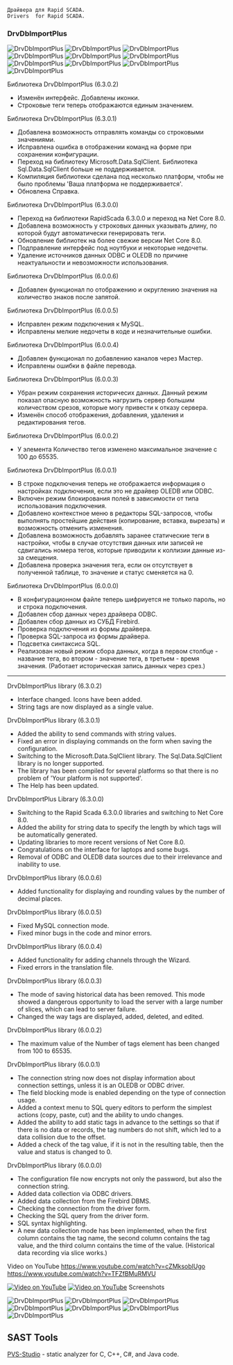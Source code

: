 	Драйвера для Rapid SCADA.
	Drivers  for Rapid SCADA.


	
### DrvDbImportPlus
![DrvDbImportPlus](https://img.shields.io/github/downloads/JurasskPark/RapidScada_v6/DrvDbImportPlus_v6.3.0.2/total)
![DrvDbImportPlus](https://img.shields.io/github/downloads/JurasskPark/RapidScada_v6/DrvDbImportPlus_v6.3.0.1/total)
![DrvDbImportPlus](https://img.shields.io/github/downloads/JurasskPark/RapidScada_v6/DrvDbImportPlus_v6.3.0.0/total)
![DrvDbImportPlus](https://img.shields.io/github/downloads/JurasskPark/RapidScada_v6/DrvDbImportPlus_v6.0.0.6/total)
![DrvDbImportPlus](https://img.shields.io/github/downloads/JurasskPark/RapidScada_v6/DrvDbImportPlus_v6.0.0.5/total)
![DrvDbImportPlus](https://img.shields.io/github/downloads/JurasskPark/RapidScada_v6/DrvDbImportPlus_v6.0.0.4/total)
![DrvDbImportPlus](https://img.shields.io/github/downloads/JurasskPark/RapidScada_v6/DrvDbImportPlus_v6.0.0.3/total)
![DrvDbImportPlus](https://img.shields.io/github/downloads/JurasskPark/RapidScada_v6/DrvDbImportPlus_v6.0.0.2/total)
![DrvDbImportPlus](https://img.shields.io/github/downloads/JurasskPark/RapidScada_v6/DrvDbImportPlus_v6.0.0.1/total)
![DrvDbImportPlus](https://img.shields.io/github/downloads/JurasskPark/RapidScada_v6/DrvDbImportPlus_v6.0.0.0/total)

Библиотека DrvDbImportPlus (6.3.0.2)
- Изменён интерфейс. Добавлены иконки.
- Строковые теги теперь отображаются единым значением.

Библиотека DrvDbImportPlus (6.3.0.1)
- Добавлена возможность отправлять команды со строковыми значениями.
- Исправлена ошибка в отображении команд на форме при сохранении конфигурации.
- Переход на библиотеку Microsoft.Data.SqlClient. Библиотека Sql.Data.SqlClient больше не поддерживается.
- Компиляция библиотеки сделана под несколько платформ, чтобы не было проблемы 'Ваша платформа не поддерживается'.
- Обновлена Справка.

Библиотека DrvDbImportPlus (6.3.0.0)
- Переход на библиотеки RapidScada 6.3.0.0 и переход на Net Core 8.0.
- Добавлена возможность у строковых данных указывать длину, по которой будут автоматически генерировать теги.
- Обновление библиотек на более свежие версии Net Core 8.0.
- Подправление интерфейс под ноутбуки и некоторые недочеты.
- Удаление источников данных ODBC и OLEDB по причине неактуальности и невозможности использования.

Библиотека DrvDbImportPlus (6.0.0.6)
- Добавлен функционал по отображению и округлению значения на количество знаков после запятой.

Библиотека DrvDbImportPlus (6.0.0.5)
- Исправлен режим подключения к MySQL.
- Исправлены мелкие недочеты в коде и незначительные ошибки.
                    
Библиотека DrvDbImportPlus (6.0.0.4)
- Добавлен функционал по добавлению каналов через Мастер.
- Исправлены ошибки в файле перевода.
	
Библиотека DrvDbImportPlus (6.0.0.3)
- Убран режим сохранения историчесих данных. Данный режим показал опасную возможность нагрузить сервер большим количеством срезов, которые могу привести к отказу сервера.
- Изменён способ отображения, добавления, удаления и редактирования тегов.

Библиотека DrvDbImportPlus (6.0.0.2)
- У элемента Количество тегов изменено максимальное значение с 100 до 65535.

Библиотека DrvDbImportPlus (6.0.0.1)
- В строке подключения теперь не отображается информация о настройках подключения, если это не драйвер OLEDB или ODBC.
- Включен режим блокирования полей в зависимости от типа использования подключения.
- Добавлено контекстное меню в редакторы SQL-запросов, чтобы выполнять простейшие действия (копирование, вставка, вырезать) и возможность отменить изменения.
- Добавлена возможность добавлять заранее статические теги в настройки, чтобы в случае отсутствия данных или записей не сдвигались номера тегов, которые приводили к коллизии данные из-за смещения.
- Добавлена проверка значения тега, если он отсутствует в полученной таблице, то значение и статус сменяется на 0.

Библиотека DrvDbImportPlus (6.0.0.0)
- В конфигурационном файле теперь шифриуется не только пароль, но и строка подключения.
- Добавлен сбор данных через драйвера ODBC.
- Добавлен сбор данных из СУБД Firebird.
- Проверка подключения из формы драйвера.
- Проверка SQL-запроса из формы драйвера.
- Подсветка синтаксиса SQL.
- Реализован новый режим сбора данных, когда в первом столбце - название тега, во втором - значение тега, в третьем - время значения. (Работает историческая запись данных через срез.)

---------------------------------------------------------------------------

DrvDbImportPlus library (6.3.0.2)
- Interface changed. Icons have been added.
- String tags are now displayed as a single value.

DrvDbImportPlus library (6.3.0.1)
- Added the ability to send commands with string values.
- Fixed an error in displaying commands on the form when saving the configuration.
- Switching to the Microsoft.Data.SqlClient library. The Sql.Data.SqlClient library is no longer supported.
- The library has been compiled for several platforms so that there is no problem of 'Your platform is not supported'.
- The Help has been updated.

DrvDbImportPlus Library (6.3.0.0)
- Switching to the Rapid Scada 6.3.0.0 libraries and switching to Net Core 8.0.
- Added the ability for string data to specify the length by which tags will be automatically generated.
- Updating libraries to more recent versions of Net Core 8.0.
- Congratulations on the interface for laptops and some bugs.
- Removal of ODBC and OLEDB data sources due to their irrelevance and inability to use.

DrvDbImportPlus library (6.0.0.6)
- Added functionality for displaying and rounding values by the number of decimal places.

DrvDbImportPlus library (6.0.0.5)
- Fixed MySQL connection mode.
- Fixed minor bugs in the code and minor errors.
                    
DrvDbImportPlus library (6.0.0.4)
- Added functionality for adding channels through the Wizard.
- Fixed errors in the translation file.
	
DrvDbImportPlus library (6.0.0.3)
- The mode of saving historical data has been removed. This mode showed a dangerous opportunity to load the server with a large number of slices, which can lead to server failure.
- Changed the way tags are displayed, added, deleted, and edited.

DrvDbImportPlus library (6.0.0.2)
- The maximum value of the Number of tags element has been changed from 100 to 65535.

DrvDbImportPlus library (6.0.0.1)
- The connection string now does not display information about connection settings, unless it is an OLEDB or ODBC driver.
- The field blocking mode is enabled depending on the type of connection usage.
- Added a context menu to SQL query editors to perform the simplest actions (copy, paste, cut) and the ability to undo changes.
- Added the ability to add static tags in advance to the settings so that if there is no data or records, the tag numbers do not shift, which led to a data collision due to the offset.
- Added a check of the tag value, if it is not in the resulting table, then the value and status is changed to 0.

DrvDbImportPlus library (6.0.0.0)
- The configuration file now encrypts not only the password, but also the connection string.
- Added data collection via ODBC drivers.
- Added data collection from the Firebird DBMS.
- Checking the connection from the driver form.
- Checking the SQL query from the driver form.
- SQL syntax highlighting.
- A new data collection mode has been implemented, when the first column contains the tag name, the second column contains the tag value, and the third column contains the time of the value. (Historical data recording via slice works.)

Video on YouTube 
https://www.youtube.com/watch?v=cZMksoblUgo
https://www.youtube.com/watch?v=TFZfBMuRMVU

[![Video on YouTube](https://img.youtube.com/vi/cZMksoblUgo/0.jpg)](https://www.youtube.com/watch?v=cZMksoblUgo)
[![Video on YouTube](https://img.youtube.com/vi/TFZfBMuRMVU/0.jpg)](https://www.youtube.com/watch?v=TFZfBMuRMVU)
Screenshots

![DrvDbImportPlus](https://raw.githubusercontent.com/JurasskPark/RapidScada_v6/master/OpenDrivers/Source/DrvDbImportPlus_001.png) ![DrvDbImportPlus](https://raw.githubusercontent.com/JurasskPark/RapidScada_v6/master/OpenDrivers/Source/DrvDbImportPlus_002.png)
![DrvDbImportPlus](https://raw.githubusercontent.com/JurasskPark/RapidScada_v6/master/OpenDrivers/Source/DrvDbImportPlus_003.png) ![DrvDbImportPlus](https://raw.githubusercontent.com/JurasskPark/RapidScada_v6/master/OpenDrivers/Source/DrvDbImportPlus_004.png)
![DrvDbImportPlus](https://raw.githubusercontent.com/JurasskPark/RapidScada_v6/master/OpenDrivers/Source/DrvDbImportPlus_005.png) ![DrvDbImportPlus](https://raw.githubusercontent.com/JurasskPark/RapidScada_v6/master/OpenDrivers/Source/DrvDbImportPlus_006.png)
![DrvDbImportPlus](https://raw.githubusercontent.com/JurasskPark/RapidScada_v6/master/OpenDrivers/Source/DrvDbImportPlus_007.png)


## SAST Tools

[PVS-Studio](https://pvs-studio.ru/ru/pvs-studio/?utm_source=website&utm_medium=github&utm_campaign=open_source) - static analyzer for C, C++, C#, and Java code.
